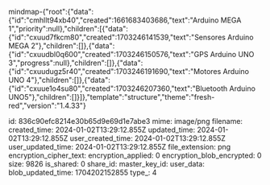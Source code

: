 mindmap-{"root":{"data":{"id":"cmhllt94xb40","created":1661683403686,"text":"Arduino MEGA 1","priority":null},"children":[{"data":{"id":"cxuud7fkcm80","created":1703246141539,"text":"Sensores Arduino MEGA 2"},"children":[]},{"data":{"id":"cxuudbl0q600","created":1703246150576,"text":"GPS Arduino UNO 3","progress":null},"children":[]},{"data":{"id":"cxuudugz5r40","created":1703246191690,"text":"Motores Arduino UNO 4"},"children":[]},{"data":{"id":"cxuue1o4su80","created":1703246207360,"text":"Bluetooth Arduino UNO5"},"children":[]}]},"template":"structure","theme":"fresh-red","version":"1.4.33"}

id: 836c90efc8214e30b65d9e69d1e7abe3
mime: image/png
filename: 
created_time: 2024-01-02T13:29:12.855Z
updated_time: 2024-01-02T13:29:12.855Z
user_created_time: 2024-01-02T13:29:12.855Z
user_updated_time: 2024-01-02T13:29:12.855Z
file_extension: png
encryption_cipher_text: 
encryption_applied: 0
encryption_blob_encrypted: 0
size: 9826
is_shared: 0
share_id: 
master_key_id: 
user_data: 
blob_updated_time: 1704202152855
type_: 4